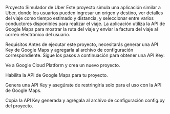 Proyecto Simulador de Uber
Este proyecto simula una aplicación similar a Uber, donde los usuarios pueden ingresar un origen y destino, ver detalles del viaje como tiempo estimado y distancia, y seleccionar entre varios conductores disponibles para realizar el viaje. La aplicación utiliza la API de Google Maps para mostrar la ruta del viaje y enviar la factura del viaje al correo electrónico del usuario.

Requisitos
Antes de ejecutar este proyecto, necesitarás generar una API Key de Google Maps y agregarla al archivo de configuración correspondiente. Sigue los pasos a continuación para obtener una API Key:

Ve a Google Cloud Platform y crea un nuevo proyecto.

Habilita la API de Google Maps para tu proyecto.

Genera una API Key y asegúrate de restringirla solo para el uso con la API de Google Maps.

Copia la API Key generada y agrégala al archivo de configuración config.py del proyecto.

